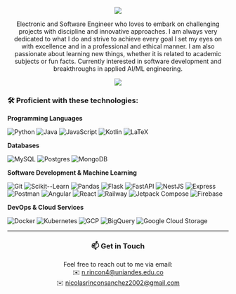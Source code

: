 <p align="center">
  <img src="https://capsule-render.vercel.app/api?type=waving&height=150&color=0:5d536e,100:6c8cd4&text=Hello!%20I'm%20Nicolás&section=header&reversal=true&textBg=false&fontSize=35&fontAlignY=35&animation=twinkling&fontColor=FFFFFF"/>
</p>

<p align="center">
Electronic and Software Engineer who loves to embark on challenging projects with discipline and innovative approaches. I am always very dedicated to what I do and strive to achieve every goal I set my eyes on with excellence and in a professional and ethical manner. I am also passionate about learning new things, whether it is related to academic subjects or fun facts. Currently interested in software development and breakthroughs in applied AI/ML engineering.
</p>

<p align="center">
  <img src="https://github-readme-stats.vercel.app/api?username=nrincon2302&theme=tokyonight&show_icons=true&hide_border=true" />
</p>


### 🛠 Proficient with these technologies:

**Programming Languages**  

![Python](https://img.shields.io/badge/Python-3776AB?style=for-the-badge&logo=python&logoColor=white)
![Java](https://img.shields.io/badge/Java-DD0031?style=for-the-badge&logo=eclipseide&logoColor=white)
![JavaScript](https://img.shields.io/badge/JavaScript-F7DF1E?style=for-the-badge&logo=javascript&logoColor=black)
![Kotlin](https://img.shields.io/badge/Kotlin-0095D5?style=for-the-badge&logo=kotlin&logoColor=white)
![LaTeX](https://img.shields.io/badge/latex-%23008080.svg?style=for-the-badge&logo=latex&logoColor=white)

**Databases**  

![MySQL](https://img.shields.io/badge/MySQL-4479A1?style=for-the-badge&logo=mysql&logoColor=white)
![Postgres](https://img.shields.io/badge/Postgres-4169E1?style=for-the-badge&logo=postgresql&logoColor=white)
![MongoDB](https://img.shields.io/badge/MongoDB-47A248?style=for-the-badge&logo=mongodb&logoColor=white)

**Software Development & Machine Learning**  

![Git](https://img.shields.io/badge/Git-F05032?style=for-the-badge&logo=git&logoColor=white)
![Scikit--Learn](https://img.shields.io/badge/Scikit--Learn-F7931E?style=for-the-badge&logo=scikit-learn&logoColor=white)
![Pandas](https://img.shields.io/badge/Pandas-150458?style=for-the-badge&logo=pandas&logoColor=white)
![Flask](https://img.shields.io/badge/Flask-000000?style=for-the-badge&logo=flask&logoColor=white)
![FastAPI](https://img.shields.io/badge/FastAPI-009688?style=for-the-badge&logo=fastapi&logoColor=white)
![NestJS](https://img.shields.io/badge/NestJS-E0234E?style=for-the-badge&logo=nestjs&logoColor=white)
![Express](https://img.shields.io/badge/Express-000000?style=for-the-badge&logo=express&logoColor=white)
![Postman](https://img.shields.io/badge/Postman-FF6C37?style=for-the-badge&logo=postman&logoColor=white)
![Angular](https://img.shields.io/badge/Angular-DD0031?style=for-the-badge&logo=angular&logoColor=white)
![React](https://img.shields.io/badge/React-61DAFB?style=for-the-badge&logo=react&logoColor=black)
![Railway](https://img.shields.io/badge/Railway-8400FF?style=for-the-badge&logo=railway&logoColor=white)
![Jetpack Compose](https://img.shields.io/badge/Jetpack%20Compose-4285F4?style=for-the-badge&logo=jetpack-compose&logoColor=white)
![Firebase](https://img.shields.io/badge/Firebase-FFCA28?style=for-the-badge&logo=firebase&logoColor=black)

**DevOps & Cloud Services**  

![Docker](https://img.shields.io/badge/Docker-2496ED?style=for-the-badge&logo=docker&logoColor=white)
![Kubernetes](https://img.shields.io/badge/Kubernetes-326CE5?style=for-the-badge&logo=kubernetes&logoColor=white)
![GCP](https://img.shields.io/badge/GCP-4285F4?style=for-the-badge&logo=googlecloud&logoColor=white)
![BigQuery](https://img.shields.io/badge/BigQuery-4285F4?style=for-the-badge&logo=googlebigquery&logoColor=white)
![Google Cloud Storage](https://img.shields.io/badge/Google%20Cloud%20Storage-4285F4?style=for-the-badge&logo=googlecloudstorage&logoColor=white)


<!--FULL CATALOG HERE FOR WHEN IT MAY BE NEEDED OR USEFUL
**Programming Languages**  

![Python](https://img.shields.io/badge/Python-3776AB?style=for-the-badge&logo=python&logoColor=white)
![Java](https://img.shields.io/badge/Java-DD0031?style=for-the-badge&logo=eclipseide&logoColor=white)
![C](https://img.shields.io/badge/C-A8B9CC?style=for-the-badge&logo=c&logoColor=white)
![MATLAB](https://img.shields.io/badge/MATLAB-F98309?style=for-the-badge&logo=mathworks&logoColor=white)
![TypeScript](https://img.shields.io/badge/TypeScript-3178C6?style=for-the-badge&logo=typescript&logoColor=white)
![JavaScript](https://img.shields.io/badge/JavaScript-F7DF1E?style=for-the-badge&logo=javascript&logoColor=black)
![PHP](https://img.shields.io/badge/PHP-777BB4?style=for-the-badge&logo=php&logoColor=white)
![Kotlin](https://img.shields.io/badge/Kotlin-0095D5?style=for-the-badge&logo=kotlin&logoColor=white)
![LaTeX](https://img.shields.io/badge/latex-%23008080.svg?style=for-the-badge&logo=latex&logoColor=white)

**Databases**  

![SQLite](https://img.shields.io/badge/sqlite-%2307405e.svg?style=for-the-badge&logo=sqlite&logoColor=white)
![MariaDB](https://img.shields.io/badge/MariaDB-003545?style=for-the-badge&logo=mariadb&logoColor=white)
![MySQL](https://img.shields.io/badge/MySQL-4479A1?style=for-the-badge&logo=mysql&logoColor=white)
![Postgres](https://img.shields.io/badge/Postgres-4169E1?style=for-the-badge&logo=postgresql&logoColor=white)
![MongoDB](https://img.shields.io/badge/MongoDB-47A248?style=for-the-badge&logo=mongodb&logoColor=white)

**DevOps & Software Development (Web and Mobile)**  

![Git](https://img.shields.io/badge/Git-F05032?style=for-the-badge&logo=git&logoColor=white)
![Docker](https://img.shields.io/badge/Docker-2496ED?style=for-the-badge&logo=docker&logoColor=white)
![Kubernetes](https://img.shields.io/badge/Kubernetes-326CE5?style=for-the-badge&logo=kubernetes&logoColor=white)
![Jenkins](https://img.shields.io/badge/Jenkins-D24939?style=for-the-badge&logo=jenkins&logoColor=white)
![SonarQube](https://img.shields.io/badge/SonarQube-4E9BCD?style=for-the-badge&logo=sonarqubeserver&logoColor=white)
![Flask](https://img.shields.io/badge/Flask-000000?style=for-the-badge&logo=flask&logoColor=white)
![FastAPI](https://img.shields.io/badge/FastAPI-009688?style=for-the-badge&logo=fastapi&logoColor=white)
![Django](https://img.shields.io/badge/Django-092E20?style=for-the-badge&logo=django&logoColor=white)
![Spring](https://img.shields.io/badge/Spring-6DB33F?style=for-the-badge&logo=spring&logoColor=white)
![Node.js](https://img.shields.io/badge/Node.js-339933?style=for-the-badge&logo=node.js&logoColor=white)
![NestJS](https://img.shields.io/badge/NestJS-E0234E?style=for-the-badge&logo=nestjs&logoColor=white)
![Express](https://img.shields.io/badge/Express-000000?style=for-the-badge&logo=express&logoColor=white)
![Nodemon](https://img.shields.io/badge/Nodemon-76D04B?style=for-the-badge&logo=nodemon&logoColor=white)
![Postman](https://img.shields.io/badge/Postman-FF6C37?style=for-the-badge&logo=postman&logoColor=white)
![HTML5](https://img.shields.io/badge/HTML5-E34F26?style=for-the-badge&logo=html5&logoColor=white)
![CSS3](https://img.shields.io/badge/CSS3-1572B6?style=for-the-badge&logo=css&logoColor=white)
![Angular](https://img.shields.io/badge/Angular-DD0031?style=for-the-badge&logo=angular&logoColor=white)
![React](https://img.shields.io/badge/React-61DAFB?style=for-the-badge&logo=react&logoColor=black)
![Figma](https://img.shields.io/badge/Figma-A259FF?style=for-the-badge&logo=figma&logoColor=white)
![Electron](https://img.shields.io/badge/Electron-47848F?style=for-the-badge&logo=electron&logoColor=white)
![Railway](https://img.shields.io/badge/Railway-8400FF?style=for-the-badge&logo=railway&logoColor=white)
![Android Studio](https://img.shields.io/badge/Android%20Studio-3DDC84?style=for-the-badge&logo=android-studio&logoColor=white)
![Jetpack Compose](https://img.shields.io/badge/Jetpack%20Compose-4285F4?style=for-the-badge&logo=jetpack-compose&logoColor=white)
![Firebase](https://img.shields.io/badge/Firebase-FFCA28?style=for-the-badge&logo=firebase&logoColor=black)

**Cloud Services**  

![GCP](https://img.shields.io/badge/GCP-4285F4?style=for-the-badge&logo=googlecloud&logoColor=white)
![BigQuery](https://img.shields.io/badge/BigQuery-4285F4?style=for-the-badge&logo=googlebigquery&logoColor=white)
![Google Cloud Storage](https://img.shields.io/badge/Google%20Cloud%20Storage-4285F4?style=for-the-badge&logo=googlecloudstorage&logoColor=white)

**Mathematics & Machine Learning**  

![Scikit--Learn](https://img.shields.io/badge/Scikit--Learn-F7931E?style=for-the-badge&logo=scikit-learn&logoColor=white)
![SciPy](https://img.shields.io/badge/SciPy-8CAAE6?style=for-the-badge&logo=scipy&logoColor=white)
![NumPy](https://img.shields.io/badge/NumPy-013243?style=for-the-badge&logo=numpy&logoColor=white)
![Sympy](https://img.shields.io/badge/Sympy-82C341?style=for-the-badge&logo=sympy&logoColor=white)
![Pandas](https://img.shields.io/badge/Pandas-150458?style=for-the-badge&logo=pandas&logoColor=white)
![Pyomo](https://img.shields.io/badge/Pyomo-DA291C?style=for-the-badge&logo=python&logoColor=white)
![Gurobi](https://img.shields.io/badge/Gurobi-0F66D0?style=for-the-badge&logo=gurobi&logoColor=white)
![Gymnasium](https://img.shields.io/badge/Gymnasium-412991?style=for-the-badge&logo=openaigym&logoColor=white)
![PyTorch](https://img.shields.io/badge/PyTorch-EE4C2C?style=for-the-badge&logo=pytorch&logoColor=white)

**Robotics & IoT**  

![Linux](https://img.shields.io/badge/Linux-FFCC2E?style=for-the-badge&logo=linux&logoColor=black)
![ROS](https://img.shields.io/badge/ROS-006600?style=for-the-badge&logo=ros&logoColor=white)
![Roboflow](https://img.shields.io/badge/Roboflow-000000?style=for-the-badge&logo=roboflow&logoColor=white)
![Tinkercad](https://img.shields.io/badge/Tinkercad-39B2E4?style=for-the-badge&logo=tinkercad&logoColor=white)
![KiCad](https://img.shields.io/badge/KiCad-314CB0?style=for-the-badge&logo=kicad&logoColor=white)
![Arduino](https://img.shields.io/badge/Arduino-00979D?style=for-the-badge&logo=arduino&logoColor=white)
![Espressif IDF](https://img.shields.io/badge/ESP32-DD3333?style=for-the-badge&logo=espressif&logoColor=white)
![PlatformIO](https://img.shields.io/badge/PlatformIO-F24E1E?style=for-the-badge&logo=platformio&logoColor=white)

**Quantum Computing**

![Qiskit](https://img.shields.io/badge/Qiskit-05042E?style=for-the-badge&logo=qiskit&logoColor=white)
![PennyLane](https://img.shields.io/badge/PennyLane-6C43E0?style=for-the-badge&logo=pennylane&logoColor=white)
![IBM Quantum Platform](https://img.shields.io/badge/IBM_Quantum_Platform-054ADA?style=for-the-badge&logo=ibm&logoColor=white)
-->

---

<h3 align="center">
  📫 Get in Touch
</h3>

<p align="center"> 
  Feel free to reach out to me via email:
  <br>
  ✉️ <a href="mailto:n.rincon4@uniandes.edu.co">n.rincon4@uniandes.edu.co</a>
  <br>
  ✉️ <a href="mailto:nicolasrinconsanchez2002@gmail.com">nicolasrinconsanchez2002@gmail.com</a>
</p>
